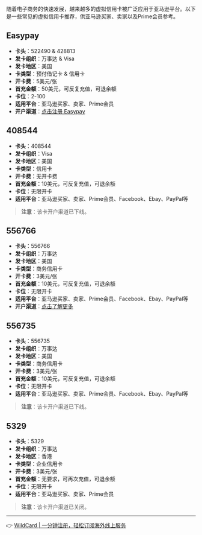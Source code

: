 随着电子商务的快速发展，越来越多的虚拟信用卡被广泛应用于亚马逊平台。以下是一些常见的虚拟信用卡推荐，供亚马逊买家、卖家以及Prime会员参考。

## Easypay

- **卡头**：522490 & 428813  
- **发卡组织**：万事达 & Visa  
- **发卡地区**：美国  
- **卡类型**：预付借记卡 & 信用卡  
- **开卡费**：5美元/张  
- **首充金额**：50美元，可反复充值，可退余额  
- **卡位**：2-100  
- **适用平台**：亚马逊买家、卖家、Prime会员  
- **开户渠道**：[点击注册 Easypay](https://bit.ly/bewildcard)  

## 408544

- **卡头**：408544  
- **发卡组织**：Visa  
- **发卡地区**：美国  
- **卡类型**：信用卡  
- **开卡费**：无开卡费  
- **首充金额**：10美元，可反复充值，可退余额  
- **卡位**：无限开卡  
- **适用平台**：亚马逊买家、卖家、Prime会员、Facebook、Ebay、PayPal等  

> **注意**：该卡开户渠道已下线。

## 556766

- **卡头**：556766  
- **发卡组织**：万事达  
- **发卡地区**：美国  
- **卡类型**：商务信用卡  
- **开卡费**：3美元/张  
- **首充金额**：10美元，可反复充值，可退余额  
- **卡位**：无限开卡  
- **适用平台**：亚马逊买家、卖家、Prime会员、Facebook、Ebay、PayPal等  
- **开户渠道**：[点击了解更多](https://bit.ly/bewildcard)  

## 556735

- **卡头**：556735  
- **发卡组织**：万事达  
- **发卡地区**：美国  
- **卡类型**：商务信用卡  
- **开卡费**：3美元/张  
- **首充金额**：10美元，可反复充值，可退余额  
- **卡位**：无限开卡  
- **适用平台**：亚马逊买家、卖家、Prime会员、Facebook、Ebay、PayPal等  

> **注意**：该卡开户渠道已下线。

## 5329

- **卡头**：5329  
- **发卡组织**：万事达  
- **发卡地区**：香港  
- **卡类型**：企业信用卡  
- **开卡费**：3美元/张  
- **首充金额**：无要求，可再次充值，可退余额  
- **卡位**：无限开卡  
- **适用平台**：亚马逊买家、卖家、Prime会员  

> **注意**：该卡开户渠道已关闭。

---

👉 [WildCard | 一分钟注册，轻松订阅海外线上服务](https://bit.ly/bewildcard)